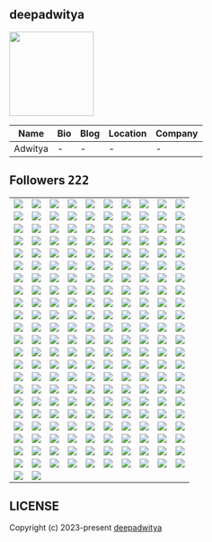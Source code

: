 ## deepadwitya
<img src="https://avatars.githubusercontent.com/u/89625446?v=4" width="150" />

| Name | Bio | Blog | Location | Company |
| -- | -- | -- | -- | -- |
| Adwitya | - | - | - | - |

## Followers <kbd>222</kbd>

<table width="100%">
  <tr width='100%'><td width='10%' align='center'><a href='https://github.com/chatman-media'><img src='https://avatars.githubusercontent.com/u/883279?v=4' /></a></td><td width='10%' align='center'><a href='https://github.com/kenjinote'><img src='https://avatars.githubusercontent.com/u/2605401?v=4' /></a></td><td width='10%' align='center'><a href='https://github.com/Sawi78112'><img src='https://avatars.githubusercontent.com/u/4213074?v=4' /></a></td><td width='10%' align='center'><a href='https://github.com/billyfischbach'><img src='https://avatars.githubusercontent.com/u/5067515?v=4' /></a></td><td width='10%' align='center'><a href='https://github.com/eva57gr'><img src='https://avatars.githubusercontent.com/u/5327231?v=4' /></a></td><td width='10%' align='center'><a href='https://github.com/ccbearyeh'><img src='https://avatars.githubusercontent.com/u/5384439?v=4' /></a></td><td width='10%' align='center'><a href='https://github.com/XiaomingX'><img src='https://avatars.githubusercontent.com/u/5387930?v=4' /></a></td><td width='10%' align='center'><a href='https://github.com/gino2013'><img src='https://avatars.githubusercontent.com/u/5793569?v=4' /></a></td><td width='10%' align='center'><a href='https://github.com/riseansmal'><img src='https://avatars.githubusercontent.com/u/6877737?v=4' /></a></td><td width='10%' align='center'><a href='https://github.com/seehiong'><img src='https://avatars.githubusercontent.com/u/6965893?v=4' /></a></td></tr><tr width='100%'><td width='10%' align='center'><a href='https://github.com/topsecretagent007'><img src='https://avatars.githubusercontent.com/u/7397803?v=4' /></a></td><td width='10%' align='center'><a href='https://github.com/KylerCondran'><img src='https://avatars.githubusercontent.com/u/7399939?v=4' /></a></td><td width='10%' align='center'><a href='https://github.com/onamfc'><img src='https://avatars.githubusercontent.com/u/8187699?v=4' /></a></td><td width='10%' align='center'><a href='https://github.com/Elbagoury'><img src='https://avatars.githubusercontent.com/u/9639673?v=4' /></a></td><td width='10%' align='center'><a href='https://github.com/murapadev'><img src='https://avatars.githubusercontent.com/u/10557163?v=4' /></a></td><td width='10%' align='center'><a href='https://github.com/dbunt1tled'><img src='https://avatars.githubusercontent.com/u/16355486?v=4' /></a></td><td width='10%' align='center'><a href='https://github.com/IDouble'><img src='https://avatars.githubusercontent.com/u/18186995?v=4' /></a></td><td width='10%' align='center'><a href='https://github.com/Fadhaa'><img src='https://avatars.githubusercontent.com/u/18240431?v=4' /></a></td><td width='10%' align='center'><a href='https://github.com/jackccrawford'><img src='https://avatars.githubusercontent.com/u/18580445?v=4' /></a></td><td width='10%' align='center'><a href='https://github.com/djvelimir'><img src='https://avatars.githubusercontent.com/u/20823832?v=4' /></a></td></tr><tr width='100%'><td width='10%' align='center'><a href='https://github.com/danielmrtnvc'><img src='https://avatars.githubusercontent.com/u/23488585?v=4' /></a></td><td width='10%' align='center'><a href='https://github.com/ChariotRed'><img src='https://avatars.githubusercontent.com/u/25374213?v=4' /></a></td><td width='10%' align='center'><a href='https://github.com/visualGravitySense'><img src='https://avatars.githubusercontent.com/u/26278690?v=4' /></a></td><td width='10%' align='center'><a href='https://github.com/sungeer'><img src='https://avatars.githubusercontent.com/u/26924670?v=4' /></a></td><td width='10%' align='center'><a href='https://github.com/jelspace'><img src='https://avatars.githubusercontent.com/u/27209430?v=4' /></a></td><td width='10%' align='center'><a href='https://github.com/weiquan98'><img src='https://avatars.githubusercontent.com/u/30767205?v=4' /></a></td><td width='10%' align='center'><a href='https://github.com/cashblaze129'><img src='https://avatars.githubusercontent.com/u/33608400?v=4' /></a></td><td width='10%' align='center'><a href='https://github.com/giladfuchs'><img src='https://avatars.githubusercontent.com/u/33724031?v=4' /></a></td><td width='10%' align='center'><a href='https://github.com/Ideal-Softer'><img src='https://avatars.githubusercontent.com/u/36896525?v=4' /></a></td><td width='10%' align='center'><a href='https://github.com/Landon153'><img src='https://avatars.githubusercontent.com/u/43365714?v=4' /></a></td></tr><tr width='100%'><td width='10%' align='center'><a href='https://github.com/standardgalactic'><img src='https://avatars.githubusercontent.com/u/43516554?v=4' /></a></td><td width='10%' align='center'><a href='https://github.com/sandibrrm'><img src='https://avatars.githubusercontent.com/u/43517564?v=4' /></a></td><td width='10%' align='center'><a href='https://github.com/AchrafReyani'><img src='https://avatars.githubusercontent.com/u/43996450?v=4' /></a></td><td width='10%' align='center'><a href='https://github.com/nstrmx'><img src='https://avatars.githubusercontent.com/u/45055549?v=4' /></a></td><td width='10%' align='center'><a href='https://github.com/mist-john'><img src='https://avatars.githubusercontent.com/u/45954860?v=4' /></a></td><td width='10%' align='center'><a href='https://github.com/jfullstackdev'><img src='https://avatars.githubusercontent.com/u/47092464?v=4' /></a></td><td width='10%' align='center'><a href='https://github.com/iVGeek'><img src='https://avatars.githubusercontent.com/u/48223278?v=4' /></a></td><td width='10%' align='center'><a href='https://github.com/ryo8000'><img src='https://avatars.githubusercontent.com/u/49798519?v=4' /></a></td><td width='10%' align='center'><a href='https://github.com/emmanuelvelmo'><img src='https://avatars.githubusercontent.com/u/51292782?v=4' /></a></td><td width='10%' align='center'><a href='https://github.com/TuRuSkT11'><img src='https://avatars.githubusercontent.com/u/53394750?v=4' /></a></td></tr><tr width='100%'><td width='10%' align='center'><a href='https://github.com/kelvinMORURI'><img src='https://avatars.githubusercontent.com/u/54265555?v=4' /></a></td><td width='10%' align='center'><a href='https://github.com/cerenyilmazjinx'><img src='https://avatars.githubusercontent.com/u/56936296?v=4' /></a></td><td width='10%' align='center'><a href='https://github.com/bocaletto-luca'><img src='https://avatars.githubusercontent.com/u/58043613?v=4' /></a></td><td width='10%' align='center'><a href='https://github.com/oluiscabral'><img src='https://avatars.githubusercontent.com/u/58452540?v=4' /></a></td><td width='10%' align='center'><a href='https://github.com/emilycodestar'><img src='https://avatars.githubusercontent.com/u/58666088?v=4' /></a></td><td width='10%' align='center'><a href='https://github.com/alighasemi889'><img src='https://avatars.githubusercontent.com/u/58810370?v=4' /></a></td><td width='10%' align='center'><a href='https://github.com/marcmotta'><img src='https://avatars.githubusercontent.com/u/60157172?v=4' /></a></td><td width='10%' align='center'><a href='https://github.com/hosseinghDev'><img src='https://avatars.githubusercontent.com/u/60262273?v=4' /></a></td><td width='10%' align='center'><a href='https://github.com/aantoooon'><img src='https://avatars.githubusercontent.com/u/62193371?v=4' /></a></td><td width='10%' align='center'><a href='https://github.com/hajigur69'><img src='https://avatars.githubusercontent.com/u/66867581?v=4' /></a></td></tr><tr width='100%'><td width='10%' align='center'><a href='https://github.com/VictoriaCabirta'><img src='https://avatars.githubusercontent.com/u/67331250?v=4' /></a></td><td width='10%' align='center'><a href='https://github.com/ChinmayKaitade'><img src='https://avatars.githubusercontent.com/u/67671917?v=4' /></a></td><td width='10%' align='center'><a href='https://github.com/ewhu'><img src='https://avatars.githubusercontent.com/u/71063216?v=4' /></a></td><td width='10%' align='center'><a href='https://github.com/manmohanhunjan'><img src='https://avatars.githubusercontent.com/u/71703296?v=4' /></a></td><td width='10%' align='center'><a href='https://github.com/JohnMwendwa'><img src='https://avatars.githubusercontent.com/u/72663882?v=4' /></a></td><td width='10%' align='center'><a href='https://github.com/Zack4DEV'><img src='https://avatars.githubusercontent.com/u/73597675?v=4' /></a></td><td width='10%' align='center'><a href='https://github.com/mbitujames'><img src='https://avatars.githubusercontent.com/u/78168933?v=4' /></a></td><td width='10%' align='center'><a href='https://github.com/thisalireza'><img src='https://avatars.githubusercontent.com/u/81307350?v=4' /></a></td><td width='10%' align='center'><a href='https://github.com/Raquel-Fernandez'><img src='https://avatars.githubusercontent.com/u/81975272?v=4' /></a></td><td width='10%' align='center'><a href='https://github.com/otsupom'><img src='https://avatars.githubusercontent.com/u/86154133?v=4' /></a></td></tr><tr width='100%'><td width='10%' align='center'><a href='https://github.com/AmirulAndalib'><img src='https://avatars.githubusercontent.com/u/86344856?v=4' /></a></td><td width='10%' align='center'><a href='https://github.com/Shinbatsu'><img src='https://avatars.githubusercontent.com/u/87991929?v=4' /></a></td><td width='10%' align='center'><a href='https://github.com/huytg1007'><img src='https://avatars.githubusercontent.com/u/88336473?v=4' /></a></td><td width='10%' align='center'><a href='https://github.com/mg-e'><img src='https://avatars.githubusercontent.com/u/89415673?v=4' /></a></td><td width='10%' align='center'><a href='https://github.com/Cre4T3Tiv3'><img src='https://avatars.githubusercontent.com/u/90336421?v=4' /></a></td><td width='10%' align='center'><a href='https://github.com/Davidevlops'><img src='https://avatars.githubusercontent.com/u/91037972?v=4' /></a></td><td width='10%' align='center'><a href='https://github.com/ezozu'><img src='https://avatars.githubusercontent.com/u/91341753?v=4' /></a></td><td width='10%' align='center'><a href='https://github.com/v-mv'><img src='https://avatars.githubusercontent.com/u/91957475?v=4' /></a></td><td width='10%' align='center'><a href='https://github.com/cgrundman'><img src='https://avatars.githubusercontent.com/u/92883095?v=4' /></a></td><td width='10%' align='center'><a href='https://github.com/iam-harshsoni'><img src='https://avatars.githubusercontent.com/u/95012191?v=4' /></a></td></tr><tr width='100%'><td width='10%' align='center'><a href='https://github.com/Yadavanurag13'><img src='https://avatars.githubusercontent.com/u/95437051?v=4' /></a></td><td width='10%' align='center'><a href='https://github.com/george0st'><img src='https://avatars.githubusercontent.com/u/95856749?v=4' /></a></td><td width='10%' align='center'><a href='https://github.com/nfterrax'><img src='https://avatars.githubusercontent.com/u/97410466?v=4' /></a></td><td width='10%' align='center'><a href='https://github.com/ludo53'><img src='https://avatars.githubusercontent.com/u/97764715?v=4' /></a></td><td width='10%' align='center'><a href='https://github.com/heinodendal'><img src='https://avatars.githubusercontent.com/u/98295046?v=4' /></a></td><td width='10%' align='center'><a href='https://github.com/Shahir-47'><img src='https://avatars.githubusercontent.com/u/98346408?v=4' /></a></td><td width='10%' align='center'><a href='https://github.com/christian-schw'><img src='https://avatars.githubusercontent.com/u/100429187?v=4' /></a></td><td width='10%' align='center'><a href='https://github.com/oluoko'><img src='https://avatars.githubusercontent.com/u/101041804?v=4' /></a></td><td width='10%' align='center'><a href='https://github.com/md-rifatkhan'><img src='https://avatars.githubusercontent.com/u/102645154?v=4' /></a></td><td width='10%' align='center'><a href='https://github.com/m-bwela'><img src='https://avatars.githubusercontent.com/u/103028236?v=4' /></a></td></tr><tr width='100%'><td width='10%' align='center'><a href='https://github.com/bert093'><img src='https://avatars.githubusercontent.com/u/103609643?v=4' /></a></td><td width='10%' align='center'><a href='https://github.com/General-MP'><img src='https://avatars.githubusercontent.com/u/103930078?v=4' /></a></td><td width='10%' align='center'><a href='https://github.com/nimakian'><img src='https://avatars.githubusercontent.com/u/106957401?v=4' /></a></td><td width='10%' align='center'><a href='https://github.com/OnyedikaBenjamin'><img src='https://avatars.githubusercontent.com/u/107368386?v=4' /></a></td><td width='10%' align='center'><a href='https://github.com/devimccallion'><img src='https://avatars.githubusercontent.com/u/109635993?v=4' /></a></td><td width='10%' align='center'><a href='https://github.com/shahriar0999'><img src='https://avatars.githubusercontent.com/u/110348315?v=4' /></a></td><td width='10%' align='center'><a href='https://github.com/Nagdy8888'><img src='https://avatars.githubusercontent.com/u/111529534?v=4' /></a></td><td width='10%' align='center'><a href='https://github.com/DIMFLIX'><img src='https://avatars.githubusercontent.com/u/112165977?v=4' /></a></td><td width='10%' align='center'><a href='https://github.com/EminHaziyev'><img src='https://avatars.githubusercontent.com/u/113848558?v=4' /></a></td><td width='10%' align='center'><a href='https://github.com/bhza'><img src='https://avatars.githubusercontent.com/u/114709419?v=4' /></a></td></tr><tr width='100%'><td width='10%' align='center'><a href='https://github.com/COSSAVVU'><img src='https://avatars.githubusercontent.com/u/115111295?v=4' /></a></td><td width='10%' align='center'><a href='https://github.com/laurindoisaac'><img src='https://avatars.githubusercontent.com/u/116688165?v=4' /></a></td><td width='10%' align='center'><a href='https://github.com/NicolasVegaQ'><img src='https://avatars.githubusercontent.com/u/116695317?v=4' /></a></td><td width='10%' align='center'><a href='https://github.com/motanelson'><img src='https://avatars.githubusercontent.com/u/118323821?v=4' /></a></td><td width='10%' align='center'><a href='https://github.com/germainelee'><img src='https://avatars.githubusercontent.com/u/118464031?v=4' /></a></td><td width='10%' align='center'><a href='https://github.com/cepseu1'><img src='https://avatars.githubusercontent.com/u/118836783?v=4' /></a></td><td width='10%' align='center'><a href='https://github.com/Nirkrolm72650'><img src='https://avatars.githubusercontent.com/u/119167054?v=4' /></a></td><td width='10%' align='center'><a href='https://github.com/RezaBehnoud'><img src='https://avatars.githubusercontent.com/u/119262375?v=4' /></a></td><td width='10%' align='center'><a href='https://github.com/FHajid'><img src='https://avatars.githubusercontent.com/u/120089837?v=4' /></a></td><td width='10%' align='center'><a href='https://github.com/DavoudMolaei'><img src='https://avatars.githubusercontent.com/u/121189075?v=4' /></a></td></tr><tr width='100%'><td width='10%' align='center'><a href='https://github.com/Kirito9910'><img src='https://avatars.githubusercontent.com/u/121258433?v=4' /></a></td><td width='10%' align='center'><a href='https://github.com/tubakhxn'><img src='https://avatars.githubusercontent.com/u/122105012?v=4' /></a></td><td width='10%' align='center'><a href='https://github.com/gautampoojari'><img src='https://avatars.githubusercontent.com/u/122372375?v=4' /></a></td><td width='10%' align='center'><a href='https://github.com/K1rsN7'><img src='https://avatars.githubusercontent.com/u/123446875?v=4' /></a></td><td width='10%' align='center'><a href='https://github.com/MwitiPeter'><img src='https://avatars.githubusercontent.com/u/124337409?v=4' /></a></td><td width='10%' align='center'><a href='https://github.com/RafalW3bCraft'><img src='https://avatars.githubusercontent.com/u/126445142?v=4' /></a></td><td width='10%' align='center'><a href='https://github.com/GitXpresso'><img src='https://avatars.githubusercontent.com/u/126926699?v=4' /></a></td><td width='10%' align='center'><a href='https://github.com/phntmzn'><img src='https://avatars.githubusercontent.com/u/126989297?v=4' /></a></td><td width='10%' align='center'><a href='https://github.com/LINDEX171'><img src='https://avatars.githubusercontent.com/u/129359610?v=4' /></a></td><td width='10%' align='center'><a href='https://github.com/otaviossousa'><img src='https://avatars.githubusercontent.com/u/130789571?v=4' /></a></td></tr><tr width='100%'><td width='10%' align='center'><a href='https://github.com/Abdellahsyani'><img src='https://avatars.githubusercontent.com/u/133210126?v=4' /></a></td><td width='10%' align='center'><a href='https://github.com/Willie169'><img src='https://avatars.githubusercontent.com/u/133617026?v=4' /></a></td><td width='10%' align='center'><a href='https://github.com/Kei-K23'><img src='https://avatars.githubusercontent.com/u/134714087?v=4' /></a></td><td width='10%' align='center'><a href='https://github.com/Thapakon-thai'><img src='https://avatars.githubusercontent.com/u/134791817?v=4' /></a></td><td width='10%' align='center'><a href='https://github.com/Laqrabti'><img src='https://avatars.githubusercontent.com/u/137748143?v=4' /></a></td><td width='10%' align='center'><a href='https://github.com/Accercle'><img src='https://avatars.githubusercontent.com/u/138025980?v=4' /></a></td><td width='10%' align='center'><a href='https://github.com/Emmanuel-75'><img src='https://avatars.githubusercontent.com/u/138172078?v=4' /></a></td><td width='10%' align='center'><a href='https://github.com/N1TEB0I'><img src='https://avatars.githubusercontent.com/u/138403094?v=4' /></a></td><td width='10%' align='center'><a href='https://github.com/AhmadTigress'><img src='https://avatars.githubusercontent.com/u/139285648?v=4' /></a></td><td width='10%' align='center'><a href='https://github.com/EduardoDosSantosFerreira'><img src='https://avatars.githubusercontent.com/u/139907452?v=4' /></a></td></tr><tr width='100%'><td width='10%' align='center'><a href='https://github.com/B2Kumar03'><img src='https://avatars.githubusercontent.com/u/140134657?v=4' /></a></td><td width='10%' align='center'><a href='https://github.com/AmirPeyravan'><img src='https://avatars.githubusercontent.com/u/141130613?v=4' /></a></td><td width='10%' align='center'><a href='https://github.com/kamilmeliksahyorulmazlar'><img src='https://avatars.githubusercontent.com/u/141827156?v=4' /></a></td><td width='10%' align='center'><a href='https://github.com/mukeshlilawat1'><img src='https://avatars.githubusercontent.com/u/143742837?v=4' /></a></td><td width='10%' align='center'><a href='https://github.com/Hotchapu13'><img src='https://avatars.githubusercontent.com/u/144183939?v=4' /></a></td><td width='10%' align='center'><a href='https://github.com/marichu-kt'><img src='https://avatars.githubusercontent.com/u/145447256?v=4' /></a></td><td width='10%' align='center'><a href='https://github.com/KartofelnKatze'><img src='https://avatars.githubusercontent.com/u/145869394?v=4' /></a></td><td width='10%' align='center'><a href='https://github.com/ParhamPK03'><img src='https://avatars.githubusercontent.com/u/146434435?v=4' /></a></td><td width='10%' align='center'><a href='https://github.com/gaqx'><img src='https://avatars.githubusercontent.com/u/146537917?v=4' /></a></td><td width='10%' align='center'><a href='https://github.com/bravonokoth'><img src='https://avatars.githubusercontent.com/u/147088472?v=4' /></a></td></tr><tr width='100%'><td width='10%' align='center'><a href='https://github.com/Nutrijelly'><img src='https://avatars.githubusercontent.com/u/149292645?v=4' /></a></td><td width='10%' align='center'><a href='https://github.com/jatin0670'><img src='https://avatars.githubusercontent.com/u/150318219?v=4' /></a></td><td width='10%' align='center'><a href='https://github.com/abderrahmane-laourf'><img src='https://avatars.githubusercontent.com/u/152749612?v=4' /></a></td><td width='10%' align='center'><a href='https://github.com/amad3i'><img src='https://avatars.githubusercontent.com/u/153606278?v=4' /></a></td><td width='10%' align='center'><a href='https://github.com/sevenjunebaby'><img src='https://avatars.githubusercontent.com/u/157961276?v=4' /></a></td><td width='10%' align='center'><a href='https://github.com/crosbow'><img src='https://avatars.githubusercontent.com/u/158416334?v=4' /></a></td><td width='10%' align='center'><a href='https://github.com/Yosefm17'><img src='https://avatars.githubusercontent.com/u/161704496?v=4' /></a></td><td width='10%' align='center'><a href='https://github.com/thelabmde'><img src='https://avatars.githubusercontent.com/u/161765219?v=4' /></a></td><td width='10%' align='center'><a href='https://github.com/bayisagit'><img src='https://avatars.githubusercontent.com/u/162313260?v=4' /></a></td><td width='10%' align='center'><a href='https://github.com/BhagwaniVishi'><img src='https://avatars.githubusercontent.com/u/162348077?v=4' /></a></td></tr><tr width='100%'><td width='10%' align='center'><a href='https://github.com/yyle88'><img src='https://avatars.githubusercontent.com/u/162403837?v=4' /></a></td><td width='10%' align='center'><a href='https://github.com/0joseDark'><img src='https://avatars.githubusercontent.com/u/162716366?v=4' /></a></td><td width='10%' align='center'><a href='https://github.com/nwrabz'><img src='https://avatars.githubusercontent.com/u/162750257?v=4' /></a></td><td width='10%' align='center'><a href='https://github.com/HARRY5D'><img src='https://avatars.githubusercontent.com/u/163107332?v=4' /></a></td><td width='10%' align='center'><a href='https://github.com/aridepai17'><img src='https://avatars.githubusercontent.com/u/163564671?v=4' /></a></td><td width='10%' align='center'><a href='https://github.com/Mohsen-malekifard'><img src='https://avatars.githubusercontent.com/u/163771330?v=4' /></a></td><td width='10%' align='center'><a href='https://github.com/PlusUltraCode'><img src='https://avatars.githubusercontent.com/u/164465431?v=4' /></a></td><td width='10%' align='center'><a href='https://github.com/LWG13'><img src='https://avatars.githubusercontent.com/u/164619164?v=4' /></a></td><td width='10%' align='center'><a href='https://github.com/bhagyeshsp'><img src='https://avatars.githubusercontent.com/u/165566941?v=4' /></a></td><td width='10%' align='center'><a href='https://github.com/Brandon-CODE-SVG'><img src='https://avatars.githubusercontent.com/u/172068640?v=4' /></a></td></tr><tr width='100%'><td width='10%' align='center'><a href='https://github.com/iisavzxie'><img src='https://avatars.githubusercontent.com/u/172165024?v=4' /></a></td><td width='10%' align='center'><a href='https://github.com/raufurislam'><img src='https://avatars.githubusercontent.com/u/174232996?v=4' /></a></td><td width='10%' align='center'><a href='https://github.com/JawherKl'><img src='https://avatars.githubusercontent.com/u/174592810?v=4' /></a></td><td width='10%' align='center'><a href='https://github.com/freakysixsiege'><img src='https://avatars.githubusercontent.com/u/174766672?v=4' /></a></td><td width='10%' align='center'><a href='https://github.com/Keshav-tech31'><img src='https://avatars.githubusercontent.com/u/175376260?v=4' /></a></td><td width='10%' align='center'><a href='https://github.com/aannuuujj'><img src='https://avatars.githubusercontent.com/u/175406785?v=4' /></a></td><td width='10%' align='center'><a href='https://github.com/humayuu'><img src='https://avatars.githubusercontent.com/u/176487941?v=4' /></a></td><td width='10%' align='center'><a href='https://github.com/Thesmitmungara'><img src='https://avatars.githubusercontent.com/u/177387669?v=4' /></a></td><td width='10%' align='center'><a href='https://github.com/MarcoA-Pozol'><img src='https://avatars.githubusercontent.com/u/178321931?v=4' /></a></td><td width='10%' align='center'><a href='https://github.com/Govindgurjar930'><img src='https://avatars.githubusercontent.com/u/180566992?v=4' /></a></td></tr><tr width='100%'><td width='10%' align='center'><a href='https://github.com/Felix-Web-Dev'><img src='https://avatars.githubusercontent.com/u/180760153?v=4' /></a></td><td width='10%' align='center'><a href='https://github.com/JOELNATHAN544'><img src='https://avatars.githubusercontent.com/u/180976964?v=4' /></a></td><td width='10%' align='center'><a href='https://github.com/mi6paulino'><img src='https://avatars.githubusercontent.com/u/181088958?v=4' /></a></td><td width='10%' align='center'><a href='https://github.com/chirsdav'><img src='https://avatars.githubusercontent.com/u/181616529?v=4' /></a></td><td width='10%' align='center'><a href='https://github.com/pouryaPKGit'><img src='https://avatars.githubusercontent.com/u/182088688?v=4' /></a></td><td width='10%' align='center'><a href='https://github.com/light-yagamix'><img src='https://avatars.githubusercontent.com/u/182247629?v=4' /></a></td><td width='10%' align='center'><a href='https://github.com/daniel149afonso'><img src='https://avatars.githubusercontent.com/u/182422760?v=4' /></a></td><td width='10%' align='center'><a href='https://github.com/Nahid837'><img src='https://avatars.githubusercontent.com/u/182810921?v=4' /></a></td><td width='10%' align='center'><a href='https://github.com/MllRAGE'><img src='https://avatars.githubusercontent.com/u/183800653?v=4' /></a></td><td width='10%' align='center'><a href='https://github.com/atomicassassin'><img src='https://avatars.githubusercontent.com/u/184384157?v=4' /></a></td></tr><tr width='100%'><td width='10%' align='center'><a href='https://github.com/1JosephR'><img src='https://avatars.githubusercontent.com/u/185217691?v=4' /></a></td><td width='10%' align='center'><a href='https://github.com/HimanshiKhattri'><img src='https://avatars.githubusercontent.com/u/185244179?v=4' /></a></td><td width='10%' align='center'><a href='https://github.com/Theusalmd'><img src='https://avatars.githubusercontent.com/u/185742163?v=4' /></a></td><td width='10%' align='center'><a href='https://github.com/MdShawonForazi'><img src='https://avatars.githubusercontent.com/u/185961339?v=4' /></a></td><td width='10%' align='center'><a href='https://github.com/Sudoharry'><img src='https://avatars.githubusercontent.com/u/186198845?v=4' /></a></td><td width='10%' align='center'><a href='https://github.com/DezNyuh'><img src='https://avatars.githubusercontent.com/u/186508113?v=4' /></a></td><td width='10%' align='center'><a href='https://github.com/Dennis-J-Carroll'><img src='https://avatars.githubusercontent.com/u/187203788?v=4' /></a></td><td width='10%' align='center'><a href='https://github.com/Cyborn-Cshot'><img src='https://avatars.githubusercontent.com/u/187529915?v=4' /></a></td><td width='10%' align='center'><a href='https://github.com/rezaaghaei6'><img src='https://avatars.githubusercontent.com/u/187611333?v=4' /></a></td><td width='10%' align='center'><a href='https://github.com/Dragon0513'><img src='https://avatars.githubusercontent.com/u/188321768?v=4' /></a></td></tr><tr width='100%'><td width='10%' align='center'><a href='https://github.com/itsokayyybro'><img src='https://avatars.githubusercontent.com/u/188339131?v=4' /></a></td><td width='10%' align='center'><a href='https://github.com/alisongbs'><img src='https://avatars.githubusercontent.com/u/188419195?v=4' /></a></td><td width='10%' align='center'><a href='https://github.com/zerod0t'><img src='https://avatars.githubusercontent.com/u/188635472?v=4' /></a></td><td width='10%' align='center'><a href='https://github.com/vimal0156'><img src='https://avatars.githubusercontent.com/u/189265228?v=4' /></a></td><td width='10%' align='center'><a href='https://github.com/Zeini-23025'><img src='https://avatars.githubusercontent.com/u/191736460?v=4' /></a></td><td width='10%' align='center'><a href='https://github.com/MuratKomurcu1'><img src='https://avatars.githubusercontent.com/u/192537423?v=4' /></a></td><td width='10%' align='center'><a href='https://github.com/LinuxJS'><img src='https://avatars.githubusercontent.com/u/193270912?v=4' /></a></td><td width='10%' align='center'><a href='https://github.com/cg98020455'><img src='https://avatars.githubusercontent.com/u/196563348?v=4' /></a></td><td width='10%' align='center'><a href='https://github.com/howls-moving-castle'><img src='https://avatars.githubusercontent.com/u/197007866?v=4' /></a></td><td width='10%' align='center'><a href='https://github.com/pnguinx'><img src='https://avatars.githubusercontent.com/u/197645703?v=4' /></a></td></tr><tr width='100%'><td width='10%' align='center'><a href='https://github.com/techEdge3030'><img src='https://avatars.githubusercontent.com/u/198786079?v=4' /></a></td><td width='10%' align='center'><a href='https://github.com/MohamedAhmed-SUT'><img src='https://avatars.githubusercontent.com/u/200943539?v=4' /></a></td><td width='10%' align='center'><a href='https://github.com/skyworth-web'><img src='https://avatars.githubusercontent.com/u/201231771?v=4' /></a></td><td width='10%' align='center'><a href='https://github.com/d3v1sh'><img src='https://avatars.githubusercontent.com/u/206030926?v=4' /></a></td><td width='10%' align='center'><a href='https://github.com/yosuke-kuroki'><img src='https://avatars.githubusercontent.com/u/206260453?v=4' /></a></td><td width='10%' align='center'><a href='https://github.com/nelbetancur'><img src='https://avatars.githubusercontent.com/u/207216445?v=4' /></a></td><td width='10%' align='center'><a href='https://github.com/Cboy220'><img src='https://avatars.githubusercontent.com/u/208152663?v=4' /></a></td><td width='10%' align='center'><a href='https://github.com/Miny662'><img src='https://avatars.githubusercontent.com/u/208181089?v=4' /></a></td><td width='10%' align='center'><a href='https://github.com/BitMorphX'><img src='https://avatars.githubusercontent.com/u/209542916?v=4' /></a></td><td width='10%' align='center'><a href='https://github.com/Ayintoya'><img src='https://avatars.githubusercontent.com/u/209576709?v=4' /></a></td></tr><tr width='100%'><td width='10%' align='center'><a href='https://github.com/Lyne6666'><img src='https://avatars.githubusercontent.com/u/210183111?v=4' /></a></td><td width='10%' align='center'><a href='https://github.com/nafiul-afk'><img src='https://avatars.githubusercontent.com/u/210251627?v=4' /></a></td><td width='10%' align='center'><a href='https://github.com/RlCK-SANCHEZ'><img src='https://avatars.githubusercontent.com/u/211082699?v=4' /></a></td><td width='10%' align='center'><a href='https://github.com/NOUHABL'><img src='https://avatars.githubusercontent.com/u/213374654?v=4' /></a></td><td width='10%' align='center'><a href='https://github.com/rosem-coder'><img src='https://avatars.githubusercontent.com/u/215123728?v=4' /></a></td><td width='10%' align='center'><a href='https://github.com/XO-Roham'><img src='https://avatars.githubusercontent.com/u/215386857?v=4' /></a></td><td width='10%' align='center'><a href='https://github.com/islajr01'><img src='https://avatars.githubusercontent.com/u/215477071?v=4' /></a></td><td width='10%' align='center'><a href='https://github.com/lucaboca82'><img src='https://avatars.githubusercontent.com/u/215742493?v=4' /></a></td><td width='10%' align='center'><a href='https://github.com/elek80s'><img src='https://avatars.githubusercontent.com/u/216082151?v=4' /></a></td><td width='10%' align='center'><a href='https://github.com/wetmet'><img src='https://avatars.githubusercontent.com/u/217495233?v=4' /></a></td></tr><tr width='100%'><td width='10%' align='center'><a href='https://github.com/sezindartar'><img src='https://avatars.githubusercontent.com/u/217591458?v=4' /></a></td><td width='10%' align='center'><a href='https://github.com/heracodes123'><img src='https://avatars.githubusercontent.com/u/218037790?v=4' /></a></td><td width='10%' align='center'><a href='https://github.com/RALSEl'><img src='https://avatars.githubusercontent.com/u/218372203?v=4' /></a></td><td width='10%' align='center'><a href='https://github.com/richolaf0523'><img src='https://avatars.githubusercontent.com/u/219500561?v=4' /></a></td><td width='10%' align='center'><a href='https://github.com/uhsr'><img src='https://avatars.githubusercontent.com/u/220242888?v=4' /></a></td><td width='10%' align='center'><a href='https://github.com/REIJISAKAMAKI'><img src='https://avatars.githubusercontent.com/u/220565080?v=4' /></a></td><td width='10%' align='center'><a href='https://github.com/S-raky'><img src='https://avatars.githubusercontent.com/u/220777032?v=4' /></a></td><td width='10%' align='center'><a href='https://github.com/TheOtherCard'><img src='https://avatars.githubusercontent.com/u/221633831?v=4' /></a></td><td width='10%' align='center'><a href='https://github.com/bradthaniyel'><img src='https://avatars.githubusercontent.com/u/227646109?v=4' /></a></td><td width='10%' align='center'><a href='https://github.com/sphinxzerd'><img src='https://avatars.githubusercontent.com/u/228416926?v=4' /></a></td></tr><tr width='100%'><td width='10%' align='center'><a href='https://github.com/flameastro'><img src='https://avatars.githubusercontent.com/u/230046877?v=4' /></a></td><td width='10%' align='center'><a href='https://github.com/deepadvv'><img src='https://avatars.githubusercontent.com/u/235133075?v=4' /></a></td>
</table>

## LICENSE
Copyright (c) 2023-present [deepadwitya](https://github.com/deepadwitya)
